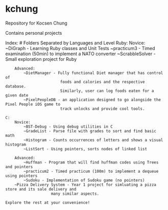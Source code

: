 kchung
======
Repository for Kocsen Chung

Contains personal projects 

Index:
	# Folders Separated by Languages and Level
	Ruby:
		Novice:
			~DiGraph - Learning Ruby classes and Unit Tests
			~practicum3 - Timed examination (50min) to implement a NATO converter
			~ScrabbleSolver - Small exploration project for Ruby
						
		Advanced:
			~DietManager - Fully functional Diet manager that has control of 
							foods and calories and the respective database.
							Similarly, user can log foods eaten for a given date
			~PixelPeopleDB - an application designed to go alongside the Pixel People iOS game to
							track unlocks and provide cool tools.
					 
	C:
		Novice:
			~BST-Debug - Using debug utilities in C
			~GradeList - Parse file with grades to sort and find basic math
			~Histogram - Counts occurrences of letters and shows a visual histogram
			~ListSort - Using pointers, sorts nodes of linked list
		
		Advanced:
			~Huffman - Program that will find huffman codes using Trees and pointers
			~practicum2 - Timed practicum (100m) to implement a dequeue using pointers
			~Sudoku - Implementation of Sudoku game (no pointers)
		~Pizza Delivery System - Year 1 project for simluating a pizza store and its sale delivery and 
						many similar aspects.

	Explore the rest at your convenience! 
			
